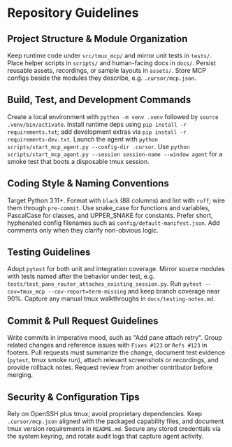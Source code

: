 # Repository Guidelines

## Project Structure & Module Organization
Keep runtime code under `src/tmux_mcp/` and mirror unit tests in `tests/`. Place helper scripts in `scripts/` and human-facing docs in `docs/`. Persist reusable assets, recordings, or sample layouts in `assets/`. Store MCP configs beside the modules they describe, e.g. `.cursor/mcp.json`.

## Build, Test, and Development Commands
Create a local environment with `python -m venv .venv` followed by `source .venv/bin/activate`. Install runtime deps using `pip install -r requirements.txt`; add development extras via `pip install -r requirements-dev.txt`. Launch the agent with `python scripts/start_mcp_agent.py --config-dir .cursor`. Use `python scripts/start_mcp_agent.py --session session-name --window agent` for a smoke test that boots a disposable tmux session.

## Coding Style & Naming Conventions
Target Python 3.11+. Format with `black` (88 columns) and lint with `ruff`; wire them through `pre-commit`. Use snake_case for functions and variables, PascalCase for classes, and UPPER_SNAKE for constants. Prefer short, hyphenated config filenames such as `config/default-manifest.json`. Add comments only when they clarify non-obvious logic.

## Testing Guidelines
Adopt `pytest` for both unit and integration coverage. Mirror source modules with tests named after the behavior under test, e.g. `tests/test_pane_router_attaches_existing_session.py`. Run `pytest --cov=tmux_mcp --cov-report=term-missing` and keep branch coverage near 90%. Capture any manual tmux walkthroughs in `docs/testing-notes.md`.

## Commit & Pull Request Guidelines
Write commits in imperative mood, such as "Add pane attach retry". Group related changes and reference issues with `Fixes #123` or `Refs #123` in footers. Pull requests must summarize the change, document test evidence (`pytest`, tmux smoke run), attach relevant screenshots or recordings, and provide rollback notes. Request review from another contributor before merging.

## Security & Configuration Tips
Rely on OpenSSH plus tmux; avoid proprietary dependencies. Keep `.cursor/mcp.json` aligned with the packaged capability files, and document tmux version requirements in `README.md`. Secure any stored credentials via the system keyring, and rotate audit logs that capture agent activity.
